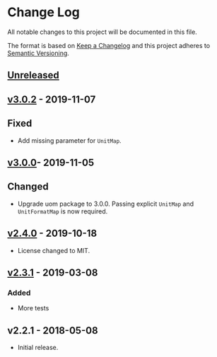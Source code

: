 # Change Log

All notable changes to this project will be documented in this file.

The format is based on [Keep a Changelog](http://keepachangelog.com/)
and this project adheres to [Semantic Versioning](http://semver.org/).

## [Unreleased](https://github.com/promaster-sdk/property/compare/@promaster-sdk%2Fvariant-listing@3.0.2...master)

## [v3.0.2](https://github.com/promaster-sdk/property/compare/@promaster-sdk%2Fvariant-listing@3.0.0...@promaster-sdk%2Fvariant-listing@3.0.2) - 2019-11-07

## Fixed

- Add missing parameter for `UnitMap`.

## [v3.0.0](https://github.com/promaster-sdk/property/compare/@promaster-sdk%2Fvariant-listing@2.4.0...@promaster-sdk%2Fvariant-listing@3.0.0)- 2019-11-05

## Changed

- Upgrade uom package to 3.0.0. Passing explicit `UnitMap` and `UnitFormatMap` is now required.

## [v2.4.0](https://github.com/promaster-sdk/property/compare/@promaster-sdk%2Fvariant-listing@2.3.1...@promaster-sdk%2Fvariant-listing@2.4.0) - 2019-10-18

- License changed to MIT.

## [v2.3.1](https://github.com/promaster-sdk/property/compare/@promaster-sdk%2Fvariant-listing@2.1.1...@promaster-sdk%2Fvariant-listing@2.3.1) - 2019-03-08

### Added

- More tests

## v2.2.1 - 2018-05-08

- Initial release.
